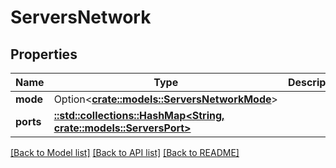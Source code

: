 # ServersNetwork

## Properties

Name | Type | Description | Notes
------------ | ------------- | ------------- | -------------
**mode** | Option<[**crate::models::ServersNetworkMode**](ServersNetworkMode.md)> |  | [optional]
**ports** | [**::std::collections::HashMap<String, crate::models::ServersPort>**](ServersPort.md) |  | 

[[Back to Model list]](../README.md#documentation-for-models) [[Back to API list]](../README.md#documentation-for-api-endpoints) [[Back to README]](../README.md)


